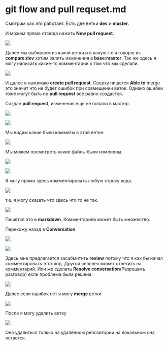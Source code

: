 # git flow and pull requset.md

Смотрим как это работает. Есть две ветки **dev** и **master**.

И можем прямо отсюда нажать **New pull request**.

![](img/002.png)

Далее мы выбираем из какой ветки и в какую т.е я говорю из **compare:dev** хотим залить изменения в **base:master**. Так же здесь я могу написать какие-то комментарии о том что мы сделали.

![](img/003.png)

И далее я нажимаю **create pull request**. Сверху пишется **Able to** merge это значит что не будет ошибок при совмещении веток. Однако ошибки тоже могут быть но **pull request** все равно создастся.

Создан **pull request**, изменения еще не попали в мастер.

![](img/004.png)

![](img/005.png)

Мы видим какие были коммиты в этой ветке.

![](img/006.png)

Мы можем посмотреть какие файлы были изменены.

![](img/007.png)

![](img/008.png)

Я могу прямо здесь комментировать любую строку кода.

![](img/009.png)

т.е. я могу сказать что здесь что то не так.

![](img/010.png)

Пишется это в **markdown**.
Комментариев может быть множество.

Перехожу назад в **Conversation**

![](img/011.png)

![](img/012.png)

Здесь мне предлагается засабмитить **review** потому что я как бы начал комментировать этот код. Другой человек может ответить на комментарий. Или же сделать **Resolve conversation**(Разрешить разговор) если проблема была решена.

![](img/013.png)

Далее если ошибок нет я могу **merge** ветки

![](img/014.png)

После я могу удалить ветку

![](img/015.png)

Она удалиться только на удаленном репозитории на локальном она остается.
